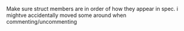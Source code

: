 Make sure struct members are in order of how they appear in spec. i mightve accidentally moved some around when commenting/uncommenting